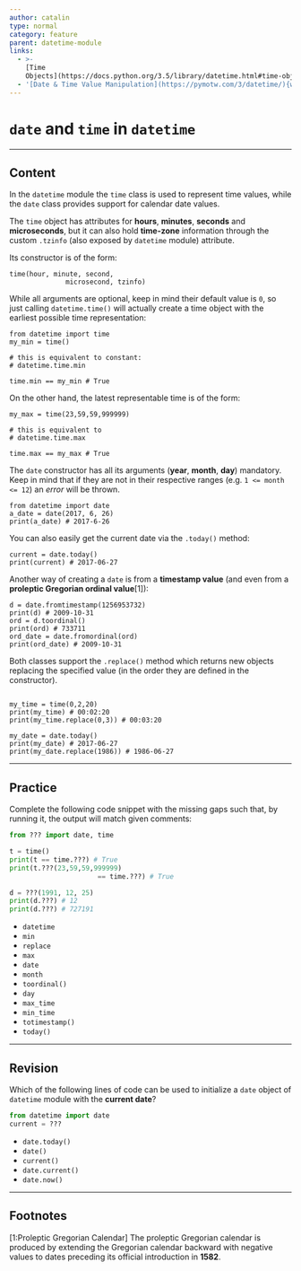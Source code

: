 ```yaml
---
author: catalin
type: normal
category: feature
parent: datetime-module
links:
  - >-
    [Time
    Objects](https://docs.python.org/3.5/library/datetime.html#time-objects){website}
  - '[Date & Time Value Manipulation](https://pymotw.com/3/datetime/){website}'
---
```


# `date` and `time` in `datetime`


---

## Content

In the `datetime` module the `time` class is used to represent time values, while the `date` class provides support for calendar date values.

The `time` object has attributes for **hours**, **minutes**, **seconds** and **microseconds**, but it can also hold **time-zone** information through the custom `.tzinfo` (also exposed by `datetime` module) attribute.

Its constructor is of the form:

```plain-text
time(hour, minute, second,
              microsecond, tzinfo)
```

While all arguments are optional, keep in mind their default value is `0`, so just calling `datetime.time()` will actually create a time object with the earliest possible time representation:

```plain-text
from datetime import time
my_min = time()

# this is equivalent to constant:
# datetime.time.min

time.min == my_min # True

```

On the other hand, the latest representable time is of the form:

```plain-text
my_max = time(23,59,59,999999)

# this is equivalent to
# datetime.time.max

time.max == my_max # True
```

The `date` constructor has all its arguments (**year**, **month**, **day**) mandatory. Keep in mind that if they are not in their respective ranges (e.g. `1 <= month <= 12`) an *error* will be thrown.

```plain-text
from datetime import date
a_date = date(2017, 6, 26)
print(a_date) # 2017-6-26
```

You can also easily get the current date via the `.today()` method:

```plain-text
current = date.today()
print(current) # 2017-06-27
```

Another way of creating a `date` is from a **timestamp value** (and even from a **proleptic Gregorian ordinal value**[1]):

```plain-text
d = date.fromtimestamp(1256953732)
print(d) # 2009-10-31
ord = d.toordinal()
print(ord) # 733711
ord_date = date.fromordinal(ord)
print(ord_date) # 2009-10-31
```

Both classes support the `.replace()` method which returns new objects replacing the specified value (in the order they are defined in the constructor).

```plain-text

my_time = time(0,2,20)
print(my_time) # 00:02:20
print(my_time.replace(0,3)) # 00:03:20

my_date = date.today()
print(my_date) # 2017-06-27
print(my_date.replace(1986)) # 1986-06-27
```


---

## Practice

Complete the following code snippet with the missing gaps such that, by running it, the output will match given comments:

```python
from ??? import date, time

t = time()
print(t == time.???) # True
print(t.???(23,59,59,999999)
                      == time.???) # True

d = ???(1991, 12, 25)
print(d.???) # 12
print(d.???) # 727191

```

- `datetime`
- `min`
- `replace`
- `max`
- `date`
- `month`
- `toordinal()`
- `day`
- `max_time`
- `min_time`
- `totimestamp()`
- `today()`


---

## Revision

Which of the following lines of code can be used to initialize a `date` object of `datetime` module with the **current date**?

```python
from datetime import date
current = ???
```

- `date.today()`
- `date()`
- `current()`
- `date.current()`
- `date.now()`


---

## Footnotes

[1:Proleptic Gregorian Calendar]
The proleptic Gregorian calendar is produced by extending the Gregorian calendar backward with negative values to dates preceding its official introduction in **1582**.
 
